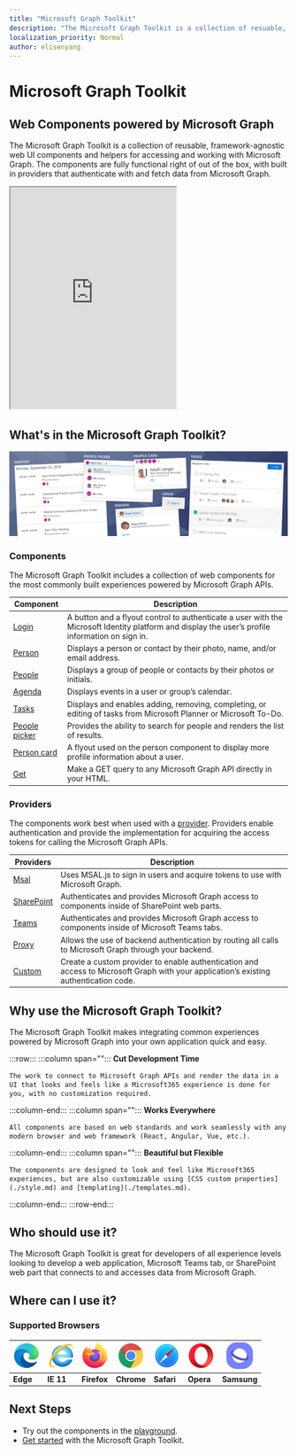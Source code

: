 ```yaml
---
title: "Microsoft Graph Toolkit"
description: "The Microsoft Graph Toolkit is a collection of resuable, framework-agnostic web components and helpers for accessing and working with Microsoft Graph."
localization_priority: Normal
author: elisenyang
---
```


# Microsoft Graph Toolkit

## Web Components powered by Microsoft Graph

The Microsoft Graph Toolkit is a collection of reusable, framework-agnostic web UI components and helpers for accessing and working with Microsoft Graph. The components are fully functional right of out of the box, with built in providers that authenticate with and fetch data from Microsoft Graph.

<iframe src="https://stackblitz.com/edit/js-y4ny1m?embed=1&file=index.html&hideExplorer=1&hideNavigation=1" height="400"></iframe>

## What's in the Microsoft Graph Toolkit?

![Overview of Microsoft Graph Toolkit](./images/mgt_v2.png)

### Components

The Microsoft Graph Toolkit includes a collection of web components for the most commonly built experiences powered by Microsoft Graph APIs.

|Component|Description|
|---------|-----------|
|[Login](./components/login.md)|A button and a flyout control to authenticate a user with the Microsoft Identity platform and display the user’s profile information on sign in.|
|[Person](./components/person.md)|Displays a person or contact by their photo, name, and/or email address.|
|[People](./components/people.md)|Displays a group of people or contacts by their photos or initials.|
|[Agenda](./components/agenda.md)|Displays events in a user or group’s calendar.|
|[Tasks](./components/tasks.md)|Displays and enables adding, removing, completing, or editing of tasks from Microsoft Planner or Microsoft To-Do.|
|[People picker](./components/people-picker.md)|Provides the ability to search for people and renders the list of results.|
|[Person card](./components/person-card.md)|A flyout used on the person component to display more profile information about a user.|
|[Get](./components/get.md)|Make a GET query to any Microsoft Graph API directly in your HTML.|

### Providers

The components work best when used with a [provider](/providers/providers.md). Providers enable authentication and provide the implementation for acquiring the access tokens for calling the Microsoft Graph APIs.

|Providers|Description|
|---------|-----------|
|[Msal](./providers/msal.md)|Uses MSAL.js to sign in users and acquire tokens to use with Microsoft Graph.|
|[SharePoint](./providers/sharepoint.md)|Authenticates and provides Microsoft Graph access to components inside of SharePoint web parts.|
|[Teams](./providers/teams.md)|Authenticates and provides Microsoft Graph access to components inside of Microsoft Teams tabs.|
|[Proxy](./providers/proxy.md)|Allows the use of backend authentication by routing all calls to Microsoft Graph through your backend.|
|[Custom](./providers/custom.md)|Create a custom provider to enable authentication and access to Microsoft Graph with your application’s existing authentication code.|

## Why use the Microsoft Graph Toolkit?

The Microsoft Graph Toolkit makes integrating common experiences powered by Microsoft Graph into your own application quick and easy.

:::row:::
   :::column span="":::
    **Cut Development Time**

    The work to connect to Microsoft Graph APIs and render the data in a UI that looks and feels like a Microsoft365 experience is done for you, with no customization required.
  :::column-end:::
  :::column span="":::
    **Works Everywhere**

    All components are based on web standards and work seamlessly with any modern browser and web framework (React, Angular, Vue, etc.). 
  :::column-end:::
  :::column span="":::
    **Beautiful but Flexible**

    The components are designed to look and feel like Microsoft365 experiences, but are also customizable using [CSS custom properties](./style.md) and [templating](./templates.md).
  :::column-end:::
:::row-end:::

## Who should use it?

The Microsoft Graph Toolkit is great for developers of all experience levels looking to develop a web application, Microsoft Teams tab, or SharePoint web part that connects to and accesses data from Microsoft Graph.

## Where can I use it?

### Supported Browsers

|![Edge](images/edgeIcon.png)|![Internet Explorer 11](images/internetExplorerIcon.png)|![Firefox](images/firefoxIcon.png)|![Chrome](images/chromeIcon.png)|![Safari](images/safariIcon.png)|![Opera](images/operaIcon.png)|![Samsung Internet](images/samsungInternetIcon.png)|
|----|----|----|----|----|----|----|
|**Edge**|**IE 11**|**Firefox**|**Chrome**|**Safari**|**Opera**|**Samsung**|

## Next Steps

- Try out the components in the [playground](https://mgt.dev).
- [Get started](get-started.md) with the Microsoft Graph Toolkit.
